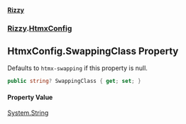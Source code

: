 #### [Rizzy](index 'index')
### [Rizzy](Rizzy 'Rizzy').[HtmxConfig](Rizzy.HtmxConfig 'Rizzy.HtmxConfig')

## HtmxConfig.SwappingClass Property

Defaults to `htmx-swapping` if this property is null.

```csharp
public string? SwappingClass { get; set; }
```

#### Property Value
[System.String](https://docs.microsoft.com/en-us/dotnet/api/System.String 'System.String')